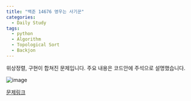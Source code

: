 ```yaml
---
title: "백준 14676 영우는 사기꾼"
categories:
  - Daily Study
tags:
  - python
  - Algorithm
  - Topological Sort
  - Backjon
---
```


위상정렬, 구현이 합쳐진 문제입니다.
주요 내용은 코드안에 주석으로 설명했습니다.


![image](https://user-images.githubusercontent.com/38587274/147849490-261a2a69-7f77-4d7a-896e-ed8c99b83a8a.png)



[문제링크](https://www.acmicpc.net/problem/14676)


<script src="https://gist.github.com/voka/9a31a8d9aeff4cea557521c45e93fbed.js"></script>